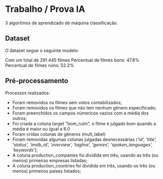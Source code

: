# Trabalho / Prova IA
3 algoritmos de aprendizado de máquina classificação. 

## Dataset
O dataset segue o seguinte modelo:

Com um total de 291.445 filmes
Percentual de filmes bons: 47.8%
Percentual de filmes ruins: 52.2%

## Pré-processamento
Processos realizados:
- Foram removidos os filmes sem votos contabilizados;
- Foram removidos os filmes que não tem nenhum gênero especificado;
- Foram preenchidos os campos númericos vazios com a média dos outros;
- Foi criada a coluna target "bom_ruim", o filme é julgado bom quando a média é maior ou igual a 6.0
- Foram cridas colunas de gêneros (mult_label)
- Foram removidas algumas colunas julgadas desnecessárias (_'id', 'title', 'status', 'imdb_id', 'overview', 'tagline', 'genres', 'spoken_languages', 'keywords'_);
- A coluna production_companies foi dividida em três, usando as três (ou menos) primeiras empresas listadas;
- A coluna production_countries foi dividida em três, usando os três (ou menos) primeiros países listados;